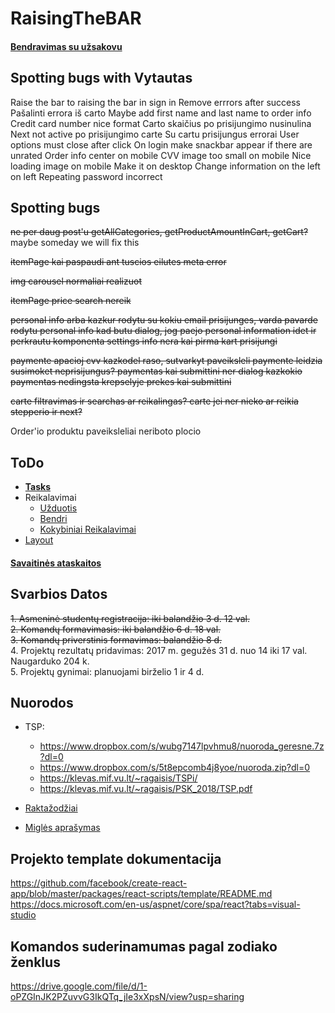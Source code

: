 # RaisingTheBAR

#### [Bendravimas su užsakovu](/INFO/BendravimasSuUzsakovu.md) 

## Spotting bugs with Vytautas
Raise the bar to raising the bar in sign in
Remove errrors after success
Pašalinti errora iš carto
Maybe add first name and last name to order info
Credit card number nice format
Carto skaičius po prisijungimo nusinulina
Next not active po prisijungimo carte
Su cartu prisijungus errorai
User options must close after click
On login make snackbar appear if there are unrated
Order info center on mobile
CVV image too small on mobile
Nice loading image on mobile
Make it on desktop
Change information on the left on left
Repeating password incorrect

## Spotting bugs
~~ne per daug post'u getAllCategories, getProductAmountInCart, getCart?~~ maybe someday we will fix this

~~itemPage kai paspaudi ant tuscios eilutes meta error~~

~~img carousel normaliai realizuot~~

~~itemPage price search nereik~~

~~personal info arba kazkur rodytu su kokiu email prisijunges, varda pavarde rodytu
personal info kad butu dialog, jog paejo personal information idet ir perkrautu komponenta
settings info nera kai pirma kart prisijungi~~

~~paymente apacioj cvv kazkodel raso, sutvarkyt paveiksleli
paymente leidzia susimoket neprisijungus?
paymentas kai submittini ner dialog kazkokio
paymentas nedingsta krepselyje prekes kai submittini~~


~~carte filtravimas ir searchas ar reikalingas?
carte jei ner nieko ar reikia stepperio ir next?~~

Order'io produktu paveiksleliai neriboto plocio

## ToDo
 * [**Tasks**](https://trello.com/b/rwyLDWmq/untitled-board)
 * Reikalavimai
   * [Užduotis](/INFO/SGP_uzduotis_2018.pdf)
   * [Bendri](/INFO/BendriReikalavimai.md)
   * [Kokybiniai Reikalavimai](/INFO/KokybiniaiReikalavimai.md)
 * [Layout](/INFO/Layout.md)
#### [Savaitinės ataskaitos](https://docs.google.com/document/d/12LpsnhNwRQDuoyFOg-Vdpbmngx9d1kDVNMfzU4WhBkI/edit?usp=sharing)

## Svarbios Datos

~~1. Asmeninė studentų registracija: iki balandžio 3 d. 12 val.~~  
~~2. Komandų formavimasis: iki balandžio 6 d. 18 val.~~  
~~3. Komandų priverstinis formavimas: balandžio 8 d.~~  
4. Projektų rezultatų pridavimas: 2017 m. gegužės 31 d. nuo 14 iki 17 val. Naugarduko 204 k.  
5. Projektų gynimai: planuojami birželio 1 ir 4 d.  

## Nuorodos

* TSP:
  * https://www.dropbox.com/s/wubg7147lpvhmu8/nuoroda_geresne.7z?dl=0
  * https://www.dropbox.com/s/5t8epcomb4j8yoe/nuoroda.zip?dl=0 
  * https://klevas.mif.vu.lt/~ragaisis/TSPi/
  * https://klevas.mif.vu.lt/~ragaisis/PSK_2018/TSP.pdf

* [Raktažodžiai](/INFO/Raktazodziai.md)

* [Miglės aprašymas](INFO/MiglesAprasymas.md)

## Projekto template dokumentacija
https://github.com/facebook/create-react-app/blob/master/packages/react-scripts/template/README.md    
https://docs.microsoft.com/en-us/aspnet/core/spa/react?tabs=visual-studio  


## Komandos suderinamumas pagal zodiako ženklus
https://drive.google.com/file/d/1-oPZGInJK2PZuvvG3IkQTq_jIe3xXpsN/view?usp=sharing
